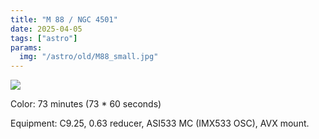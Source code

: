 ```yaml
---
title: "M 88 / NGC 4501"
date: 2025-04-05
tags: ["astro"]
params:
  img: "/astro/old/M88_small.jpg"
---
```


![](/astro/old/M88_small.jpg)

Color: 73 minutes (73 * 60 seconds)

Equipment: C9.25, 0.63 reducer, ASI533 MC (IMX533 OSC), AVX mount. 

